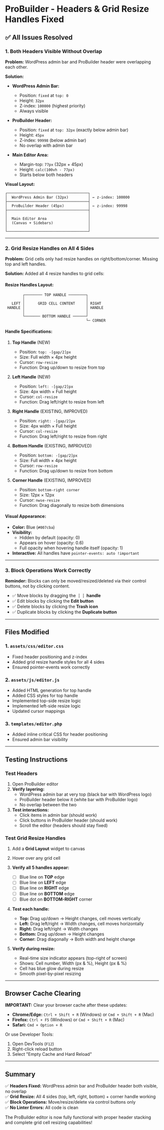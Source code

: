 # ProBuilder - Headers & Grid Resize Handles Fixed

## ✅ All Issues Resolved

### 1. Both Headers Visible Without Overlap
**Problem:** WordPress admin bar and ProBuilder header were overlapping each other.

**Solution:** 
- **WordPress Admin Bar:**
  - Position: `fixed` at `top: 0`
  - Height: `32px`
  - Z-index: `100000` (highest priority)
  - Always visible

- **ProBuilder Header:**
  - Position: `fixed` at `top: 32px` (exactly below admin bar)
  - Height: `45px`
  - Z-index: `99998` (below admin bar)
  - No overlap with admin bar

- **Main Editor Area:**
  - Margin-top: `77px` (32px + 45px)
  - Height: `calc(100vh - 77px)`
  - Starts below both headers

**Visual Layout:**
```
┌─────────────────────────────────────┐
│  WordPress Admin Bar (32px)         │ ← z-index: 100000
├─────────────────────────────────────┤
│  ProBuilder Header (45px)           │ ← z-index: 99998
├─────────────────────────────────────┤
│                                     │
│  Main Editor Area                   │
│  (Canvas + Sidebars)                │
│                                     │
└─────────────────────────────────────┘
```

---

### 2. Grid Resize Handles on All 4 Sides
**Problem:** Grid cells only had resize handles on right/bottom/corner. Missing top and left handles.

**Solution:** Added all 4 resize handles to grid cells:

#### Resize Handles Layout:
```
        ┌──────── TOP HANDLE ────────┐
        │                            │
   LEFT │      GRID CELL CONTENT     │ RIGHT
 HANDLE │                            │ HANDLE
        │                            │
        └─────── BOTTOM HANDLE ──────┘
                                     └─ CORNER
```

#### Handle Specifications:
1. **Top Handle** (NEW)
   - Position: `top: -[gap/2]px`
   - Size: Full width × 4px height
   - Cursor: `row-resize`
   - Function: Drag up/down to resize from top

2. **Left Handle** (NEW)
   - Position: `left: -[gap/2]px`
   - Size: 4px width × Full height
   - Cursor: `col-resize`
   - Function: Drag left/right to resize from left

3. **Right Handle** (EXISTING, IMPROVED)
   - Position: `right: -[gap/2]px`
   - Size: 4px width × Full height
   - Cursor: `col-resize`
   - Function: Drag left/right to resize from right

4. **Bottom Handle** (EXISTING, IMPROVED)
   - Position: `bottom: -[gap/2]px`
   - Size: Full width × 4px height
   - Cursor: `row-resize`
   - Function: Drag up/down to resize from bottom

5. **Corner Handle** (EXISTING, IMPROVED)
   - Position: `bottom-right corner`
   - Size: 12px × 12px
   - Cursor: `nwse-resize`
   - Function: Drag diagonally to resize both dimensions

#### Visual Appearance:
- **Color:** Blue (`#007cba`)
- **Visibility:** 
  - Hidden by default (opacity: 0)
  - Appears on hover (opacity: 0.6)
  - Full opacity when hovering handle itself (opacity: 1)
- **Interactive:** All handles have `pointer-events: auto !important`

---

### 3. Block Operations Work Correctly
**Reminder:** Blocks can only be moved/resized/deleted via their control buttons, not by clicking content.

- ✅ Move blocks by dragging the **⋮⋮ handle**
- ✅ Edit blocks by clicking the **Edit button**
- ✅ Delete blocks by clicking the **Trash icon**
- ✅ Duplicate blocks by clicking the **Duplicate button**

---

## Files Modified

### 1. `assets/css/editor.css`
- Fixed header positioning and z-index
- Added grid resize handle styles for all 4 sides
- Ensured pointer-events work correctly

### 2. `assets/js/editor.js`
- Added HTML generation for top handle
- Added CSS styles for top handle
- Implemented top-side resize logic
- Implemented left-side resize logic
- Updated cursor mappings

### 3. `templates/editor.php`
- Added inline critical CSS for header positioning
- Ensured admin bar visibility

---

## Testing Instructions

### Test Headers
1. Open ProBuilder editor
2. **Verify layering:**
   - WordPress admin bar at very top (black bar with WordPress logo)
   - ProBuilder header below it (white bar with ProBuilder logo)
   - No overlap between the two
3. **Test interactions:**
   - Click items in admin bar (should work)
   - Click buttons in ProBuilder header (should work)
   - Scroll the editor (headers should stay fixed)

### Test Grid Resize Handles
1. Add a **Grid Layout** widget to canvas
2. Hover over any grid cell
3. **Verify all 5 handles appear:**
   - [ ] Blue line on **TOP** edge
   - [ ] Blue line on **LEFT** edge
   - [ ] Blue line on **RIGHT** edge
   - [ ] Blue line on **BOTTOM** edge
   - [ ] Blue dot on **BOTTOM-RIGHT** corner

4. **Test each handle:**
   - **Top:** Drag up/down → Height changes, cell moves vertically
   - **Left:** Drag left/right → Width changes, cell moves horizontally
   - **Right:** Drag left/right → Width changes
   - **Bottom:** Drag up/down → Height changes
   - **Corner:** Drag diagonally → Both width and height change

5. **Verify during resize:**
   - Real-time size indicator appears (top-right of screen)
   - Shows: Cell number, Width (px & %), Height (px & %)
   - Cell has blue glow during resize
   - Smooth pixel-by-pixel resizing

---

## Browser Cache Clearing

**IMPORTANT:** Clear your browser cache after these updates:

- **Chrome/Edge:** `Ctrl + Shift + R` (Windows) or `Cmd + Shift + R` (Mac)
- **Firefox:** `Ctrl + F5` (Windows) or `Cmd + Shift + R` (Mac)
- **Safari:** `Cmd + Option + R`

Or use Developer Tools:
1. Open DevTools (`F12`)
2. Right-click reload button
3. Select "Empty Cache and Hard Reload"

---

## Summary

✅ **Headers Fixed:** WordPress admin bar and ProBuilder header both visible, no overlap  
✅ **Grid Resize:** All 4 sides (top, left, right, bottom) + corner handle working  
✅ **Block Operations:** Move/resize/delete via control buttons only  
✅ **No Linter Errors:** All code is clean

The ProBuilder editor is now fully functional with proper header stacking and complete grid cell resizing capabilities!

